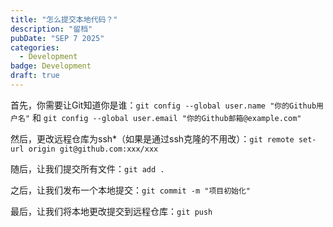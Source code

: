 ```yaml
---
title: "怎么提交本地代码？"
description: "留档"
pubDate: "SEP 7 2025"
categories:
  - Development
badge: Development
draft: true
---
```


首先，你需要让Git知道你是谁：`git config --global user.name "你的Github用户名"` 和 `git config --global user.email "你的Github邮箱@example.com"`

然后，更改远程仓库为ssh*（如果是通过ssh克隆的不用改）：`git remote set-url origin git@github.com:xxx/xxx`

随后，让我们提交所有文件：`git add .`

之后，让我们发布一个本地提交：`git commit -m "项目初始化"`

最后，让我们将本地更改提交到远程仓库：`git push`
